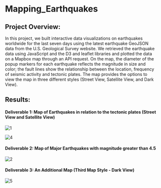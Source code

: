 # Mapping_Earthquakes
## Project Overview:
In this project, we built interactive data visualizations on earthquakes worldwide for the last seven days using the latest earthquake GeoJSON data from the U.S. Geological Survey website. We retrieved the earthquake data using JavaScript and the D3 and leaflet libraries and plotted the data on a Mapbox map through an API request.
On the map, the diameter of the popup markers for each earthquake reflects the magnitude in size and color; the fault lines show the relationship between the location, frequency of seismic activity and tectonic plates. The map provides the options to view the map in three different styles (Street View, Satellite View, and Dark View). 


## Results:
#### Deliverable 1: Map of Earthquakes in relation to the tectonic plates (Street View and Satellite View)
![1](https://user-images.githubusercontent.com/100629325/190256254-7c044c73-25ab-46dd-81cc-e6f9cca9b381.jpg)

![4](https://user-images.githubusercontent.com/100629325/190257862-029671ee-4ae6-4be5-97d2-970854d00b85.png)

#### Deliverable 2: Map of Major Earthquakes with magnitude greater than 4.5
![2](https://user-images.githubusercontent.com/100629325/190257065-c1f8d46f-06bc-4339-b198-6db81ddec7b7.jpg)

#### Deliverable 3: An Additional Map (Third Map Style - Dark View)
![5](https://user-images.githubusercontent.com/100629325/190258547-e6592201-b13a-49bd-8c1a-27a87c4e2f88.jpg)

